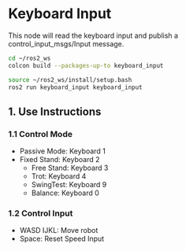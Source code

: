 # Keyboard Input

This node will read the keyboard input and publish a control_input_msgs/Input message.

```bash
cd ~/ros2_ws
colcon build --packages-up-to keyboard_input
```

```bash
source ~/ros2_ws/install/setup.bash
ros2 run keyboard_input keyboard_input
```

## 1. Use Instructions
### 1.1 Control Mode
* Passive Mode: Keyboard 1
* Fixed Stand: Keyboard 2
    * Free Stand: Keyboard 3
    * Trot: Keyboard 4
    * SwingTest: Keyboard 9
    * Balance: Keyboard 0
### 1.2 Control Input
* WASD IJKL: Move robot
* Space: Reset Speed Input